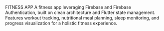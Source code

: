 FITNESS APP
A fitness app leveraging Firebase and Firebase Authentication, built on clean architecture and Flutter state management. Features workout tracking, nutritional meal planning, sleep monitoring, and progress visualization for a holistic fitness experience.
